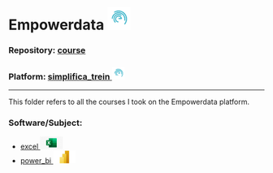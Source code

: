 # Empowerdata   <img src="https://github.com/PedroHeeger/main/blob/main/0-aux/logos/plataforma/empowerdata.jpg" alt="empowerdata" width="auto" height="45">

### Repository: [course](../)
### Platform: <a href="./">simplifica_trein   <img src="https://github.com/PedroHeeger/main/blob/main/0-aux/logos/plataforma/empowerdata.jpg" alt="empowerdata" width="auto" height="25"></a>

---

This folder refers to all the courses I took on the Empowerdata platform.

### Software/Subject:
- <a href="./excel">excel   <img src="https://github.com/PedroHeeger/main/blob/main/0-aux/logos/software/microsoft_excel.png" alt="excel" width="auto" height="25"></a>
- <a href="./power_bi">power_bi   <img src="https://github.com/PedroHeeger/main/blob/main/0-aux/logos/software/microsoft_powerbi.png" alt="power_bi" width="auto" height="25"></a>